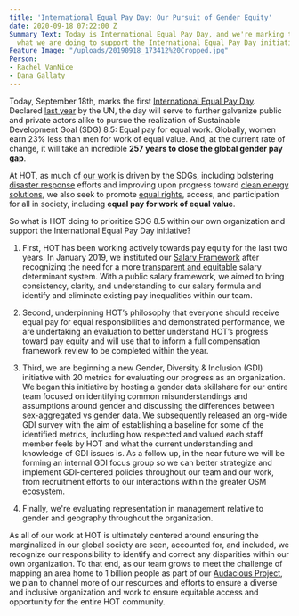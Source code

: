 ```yaml
---
title: 'International Equal Pay Day: Our Pursuit of Gender Equity'
date: 2020-09-18 07:22:00 Z
Summary Text: Today is International Equal Pay Day, and we're marking the day by sharing
  what we are doing to support the International Equal Pay Day initiative in our organization.
Feature Image: "/uploads/20190918_173412%20Cropped.jpg"
Person:
- Rachel VanNice
- Dana Gallaty
---
```


Today, September 18th, marks the first [International Equal Pay Day](https://www.un.org/en/observances/equal-pay-day#:~:text=Equal%20pay%20for%20work%20of,for%20work%20of%20equal%20value.&text=Across%20all%20regions%2C%20women%20are,at%2023%20per%20cent%20globally.). Declared [last year](https://www.equalpayinternationalcoalition.org/whats_new/un-declares-18-september-as-international-equal-pay-day/) by the UN, the day will serve to further galvanize public and private actors alike to pursue the realization of Sustainable Development Goal (SDG) 8.5: Equal pay for equal work. Globally, women earn 23% less than men for work of equal value. And, at the current rate of change, it will take an incredible **257 years to close the global gender pay gap**. 

At HOT, as much of [our work](https://www.hotosm.org/what-we-do) is driven by the SDGs, including bolstering [disaster response](https://www.hotosm.org/impact-areas/disaster-response/) efforts and improving upon progress toward [clean energy solutions](https://www.hotosm.org/impact-areas/clean-energy/), we also seek to promote [equal rights](https://www.hotosm.org/impact-areas/gender-equality/), access, and participation for all in society, including **equal pay for work of equal value**.

So what is HOT doing to prioritize SDG 8.5 within our own organization and support the International Equal Pay Day initiative?

1. First, HOT has been working actively towards pay equity for the last two years. In January 2019, we instituted our [Salary Framework](https://www.hotosm.org/salaries) after recognizing the need for a more [transparent and equitable](https://www.hotosm.org/updates/hots-journey-through-salary-transparency/) salary determinant system. With a public salary framework, we aimed to bring consistency, clarity, and understanding to our salary formula and identify and eliminate existing pay inequalities within our team.

2. Second, underpinning HOT’s philosophy that everyone should receive equal pay for equal responsibilities and demonstrated performance, we are undertaking an evaluation to better understand HOT’s progress toward pay equity and will use that to inform a full compensation framework review to be completed within the year.  

3. Third, we are beginning a new Gender, Diversity & Inclusion (GDI) initiative with 
20 metrics for evaluating our progress as an organization. We began this initiative by hosting a gender data skillshare for our entire team focused on identifying common misunderstandings and assumptions around gender and discussing the differences between sex-aggregated vs gender data. We subsequently released an org-wide GDI survey with the aim of establishing a baseline for some of the identified metrics, including how respected and valued each staff member feels by HOT and what the current understanding and knowledge of GDI issues is. As a follow up, in the near future we will be forming an internal GDI focus group so we can better strategize and implement GDI-centered policies throughout our team and our work, from recruitment efforts to our interactions within the greater OSM ecosystem. 

4. Finally, we're evaluating representation in management relative to gender and geography throughout the organization.

As all of our work at HOT is ultimately centered around ensuring the marginalized in our global society are seen, accounted for, and included, we recognize our responsibility to identify and correct any disparities within our own organization. To that end, as our team grows to meet the challenge of mapping an area home to 1 billion people as part of our [Audacious Project](https://www.hotosm.org/projects/audacious/), we plan to channel more of our resources and efforts to ensure a diverse and inclusive organization and work to ensure equitable access and opportunity for the entire HOT community.
